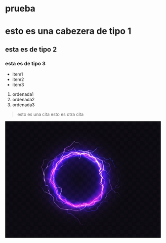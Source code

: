 # prueba
# esto es una cabezera de tipo 1
## esta es de tipo 2
### esta es de tipo 3

* item1
* item2
* item3

1. ordenada1
2. ordenada2
3. ordenada3 
> esto es una cita
> esto es otra cita
> 
![logotipo](/logotipo/circulo-brillante-iluminacion-purpura-aislado-sobre-fondo-oscuro_1441-2396.png)
